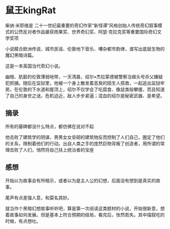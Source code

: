 # 鼠王kingRat

柴纳·米耶维是 二十一世纪最重要的奇幻作家“新怪谭”风格创始人传统奇幻叙事模式的公然反对者作品屡获雨果奖、世界奇幻奖、阿瑟·克拉克奖等重要国际奇幻文学奖项

小说糅合欧洲传说、城市民谣、伦敦地下音乐、嘈杂都市韵律，谱写出底层生物的魔幻黑暗诗篇。

这是一本英国当代奇幻小说。

幽暗、肮脏的伦敦薄弱地带，一天清晨，绍尔•杰拉蒙德被警察当做头号杀父嫌疑犯抓捕。随后在监狱里，他被一个身上散发着恶臭的陌生人搭救，一起逃出监狱牢房。在伦敦的下水道和屋顶上，绍尔不仅学会了吃腐食、像鼠类般攀援，而且知道了自己的身世之谜。危机迫近，敌人步步紧逼；混血的绍尔是秘密武器、是希望。

## 摘录

所有的墓碑都没什么特点，都仿佛在说对不起

他击败了建筑学的阴谋，男男女女垒砌的建筑物反而控制了人们自己，圈定了他们的关系，限制着他们的行动。出自人类之手的庞然巨物背叛了创造者，用所谓的常理击败了人们，悄然将自己扶上统治者的宝座

## 感想

开始以为故事会有所暗示，或者以为是主人公的幻想，后面没有想到是真实的故事。

尾声有点差强人意，和莫名其妙。

就当作个黑暗幻想故事听听吧，算是第一次阅读这类题材的小说，开始很新意，想着故事如何发展。但是基本上符合预期的结局，看完后，怅然若失。其中描叙吃的时候，有点想吐。